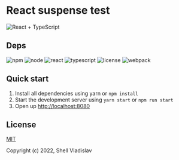 # React suspense test

![React + TypeScript](https://repository-images.githubusercontent.com/318576591/a7182780-3625-11eb-925d-adc07c4e5e7c)

## Deps

![npm](https://img.shields.io/badge/npm-v8.13.0-red?style=flat-square)
![node](https://img.shields.io/badge/node-v16.15.1-yellowgreen?style=flat-square)
![react](https://img.shields.io/badge/react-v18.2.0-blue?style=flat-square)
![typescript](https://img.shields.io/badge/typescript-v4.5.5-lightgrey?style=flat-square)
![license](https://img.shields.io/badge/license-MIT-green?style=flat-square)
![webpack](https://img.shields.io/badge/webpack-v5.65.0-orange?style=flat-square)

## Quick start

1. Install all dependencies using yarn or `npm install`
2. Start the development server using `yarn start` or `npm run start`
3. Open up [http://localhost:8080](http://localhost:8080)

## License

[MIT](https://github.com/FreeeeZ/react-suspense-test/blob/master/LICENSE)

Copyright (c) 2022, Shell Vladislav
